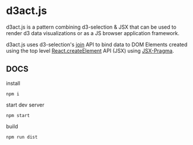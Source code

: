 # d3act.js

d3act.js is a pattern combining d3-selection & JSX that can be used to render d3 data visualizations or as a JS browser application framework.

d3act.js uses d3-selection's [join](https://github.com/d3/d3-selection#joining-data) API to bind data to DOM Elements created using the top level [React.createElement](https://reactjs.org/docs/react-api.html#createelement) API (JSX) using [JSX-Pragma](https://github.com/ScottORLY/jsx-dom).

## DOCS

install

`npm i`

start dev server

`npm start`

build

`npm run dist`
